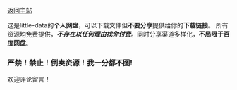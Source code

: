 [返回主站](https://little-data.netlify.app/)

这是little-data的**个人网盘**，可以下载文件但**不要分享**提供给你的**下载链接**。
所有资源均免费提供，**_不存在以任何理由找你付费_**。同时分享渠道多样化，**不局限于百度网盘**。
### 严禁！禁止！倒卖资源！我一分都不图!
欢迎评论留言！
